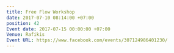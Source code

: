 ```yaml
---
title: Free Flow Workshop
date: 2017-07-10 08:14:00 +07:00
position: 42
Event date: 2017-07-15 00:00:00 +07:00
Venue: Rafikis
Event URL: https://www.facebook.com/events/307124986401230/
---
```


